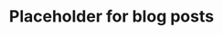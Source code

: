---
slug: temp-blog-post
title: Placeholder for blog posts
authors: jasonn3
tags: [temp, placeholder]
---